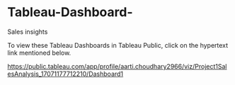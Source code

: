 # Tableau-Dashboard-
Sales insights

To view these Tableau Dashboards in Tableau Public, click on the hypertext link mentioned below.

https://public.tableau.com/app/profile/aarti.choudhary2966/viz/Project1SalesAnalysis_17071177712210/Dashboard1

